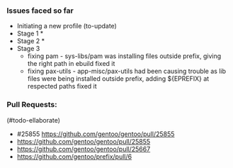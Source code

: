 ### Issues faced so far
* Initiating a new profile (to-update)
* Stage 1
  *
* Stage 2
  *   
* Stage 3
  * fixing pam - sys-libs/pam was installing files outside prefix, giving the right path in ebuild fixed it 
  * fixing pax-utils - app-misc/pax-utils had been causing trouble as lib files were being installed outside prefix, adding ${EPREFIX} at respected paths fixed it 

### Pull Requests:
(#todo-ellaborate)
* #25855 https://github.com/gentoo/gentoo/pull/25855
* https://github.com/gentoo/gentoo/pull/25855
* https://github.com/gentoo/gentoo/pull/25667
* https://github.com/gentoo/prefix/pull/6
